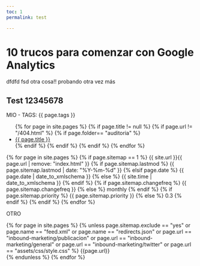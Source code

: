 ```yaml
---
toc: 1
permalink: test

---
```


# 10 trucos para comenzar con Google Analytics

dfdfd fsd otra cosa!! probando otra vez más

## Test  12345678

MIO - TAGS: {{ page.tags }}


<ul>
{% for page in site.pages %}
{% if page.title != null  %}
	{% if page.url != "/404.html" %}
	{% if page.folder== "auditoria" %}
	  <li><a href="{{ page.url }}">{{ page.title }}</a></li>
	{% endif %}
{% endif %}
{% endif %}
{% endfor %}
</ul>

{% for page in site.pages %}
    {% if page.sitemap == 1 %}
    <url>
      <loc>{{ site.url }}{{ page.url | remove: "index.html" }}</loc>
      {% if page.sitemap.lastmod %}
        <lastmod>{{ page.sitemap.lastmod | date: "%Y-%m-%d" }}</lastmod>
      {% elsif page.date %}
        <lastmod>{{ page.date | date_to_xmlschema }}</lastmod>
      {% else %}
        <lastmod>{{ site.time | date_to_xmlschema }}</lastmod>
      {% endif %}
      {% if page.sitemap.changefreq %}
        <changefreq>{{ page.sitemap.changefreq }}</changefreq>
      {% else %}
        <changefreq>monthly</changefreq>
      {% endif %}
      {% if page.sitemap.priority %}
        <priority>{{ page.sitemap.priority }}</priority>
      {% else %}
        <priority>0.3</priority>
      {% endif %}
    </url>
	{% endif %}
  {% endfor %}

OTRO

{% for page in site.pages %}
  {% unless page.sitemap.exclude == "yes" or page.name == "feed.xml" or page.name == "redirects.json" or page.url == "inbound-marketing/publicacion" or page.url == "inbound-marketing/general" or page.url == "inbound-marketing/twitter" or page.url == "assets/css/style.css"  %}
    <url>
      <loc>{{page.url}}</loc>     
    </url>
    {% endunless %}
  {% endfor %}
<!--stackedit_data:
eyJoaXN0b3J5IjpbMTYwNDMzNTU1MCwxMjI5NDEzNTcyLC0yMD
YzMTExNzI2LDQzOTk3NDUzMywzNjc1NTE5NTcsLTY2Njg2OTQw
OCwyMDU1NTU3OTc1LC0xMzUyMTA3NzM3LDE1MzY5NTAxNiwtNT
UxMzA2MDAzLC0xNjc5NTg0MjQxLDIyMjE4Mzk1MiwxMDgyODM0
NjcyLDE0MDk2MjQzODYsMjEzOTgyNTIwMyw3NDcwNTI0OTMsLT
E3MzA5NTY3MDYsLTE3NTQ5MDc1ODIsMTcwMjY5ODExNSwxNzAy
Njk4MTE1XX0=
-->